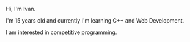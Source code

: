 Hi, I'm Ivan.

I'm 15 years old and currently I'm learning C++ and Web Development.

I am interested in competitive programming.
